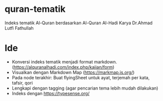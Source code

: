 # quran-tematik
Indeks tematik Al-Quran berdasarkan Al-Quran Al-Hadi Karya Dr.Ahmad Lutfi Fathullah

# Ide
- Konversi indeks tematik menjadi format markdown. (https://alquranalhadi.com/index.php/kajian/form)
- Visualkan dengan Markdown Map (https://markmap.js.org/)
- Pada node terakhir: Buat flyingSheet untuk ayat, terjemah per kata, tafsir, qori
- Lengkapi dengan tagging (agar pencarian tema lebih mudah dilakukan)
- Indeks dengan https://typesense.org/
